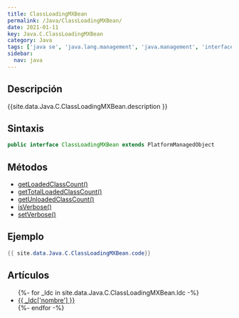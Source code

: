 ```yaml
---
title: ClassLoadingMXBean
permalink: /Java/ClassLoadingMXBean/
date: 2021-01-11
key: Java.C.ClassLoadingMXBean
category: Java
tags: ['java se', 'java.lang.management', 'java.management', 'interface java', 'Java 1.5']
sidebar: 
  nav: java
---
```


## Descripción
{{site.data.Java.C.ClassLoadingMXBean.description }}

## Sintaxis
~~~java
public interface ClassLoadingMXBean extends PlatformManagedObject
~~~

## Métodos
* [getLoadedClassCount()](/Java/ClassLoadingMXBean/getLoadedClassCount)
* [getTotalLoadedClassCount()](/Java/ClassLoadingMXBean/getTotalLoadedClassCount)
* [getUnloadedClassCount()](/Java/ClassLoadingMXBean/getUnloadedClassCount)
* [isVerbose()](/Java/ClassLoadingMXBean/isVerbose)
* [setVerbose()](/Java/ClassLoadingMXBean/setVerbose)

## Ejemplo
~~~java
{{ site.data.Java.C.ClassLoadingMXBean.code}}
~~~

## Artículos
<ul>
{%- for _ldc in site.data.Java.C.ClassLoadingMXBean.ldc -%}
   <li>
       <a href="{{_ldc['url'] }}">{{ _ldc['nombre'] }}</a>
   </li>
{%- endfor -%}
</ul>

